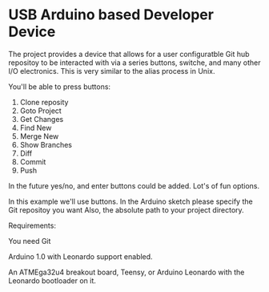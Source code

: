USB Arduino based Developer Device
=============================

The project provides a device that allows for a user configuratble Git hub repositoy to be interacted with via a series buttons, 
switche, and many other I/O electronics. This is very similar to the alias process in Unix.

You'll be able to press buttons:

1.  Clone reposity
1.  Goto Project
2.  Get Changes
3.  Find New
4.  Merge New
5.  Show Branches
6.  Diff
7.  Commit
8.  Push

In the future yes/no, and enter buttons could be added. Lot's of fun options.


In this example we'll use buttons. In the Arduino sketch please specify the Git repositoy you want Also, the absolute path to your 
project directory.

Requirements:

You need Git

Arduino 1.0 with Leonardo support enabled.

An ATMEga32u4 breakout board, Teensy, or Arduino Leonardo with the Leonardo bootloader on it.




